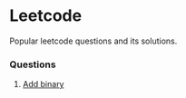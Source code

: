 # Leetcode

Popular leetcode questions and its solutions.

### Questions

1. [Add binary](https://leetcode.com/problems/add-binary/description/)
